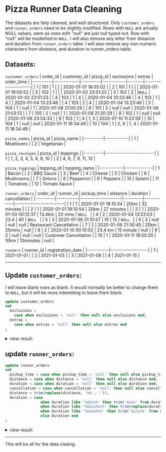 # Pizza Runner Data Cleaning


The datasets are faily cleaned, and well structured. Only `customer_orders` and `runner_orders` need to be slightly modified. Rows with `NULL` are artually NULL values, were as rows with "null" are just null typed out. Row with "null" will be modiefied to `NULL`. I will also remove any letter from distance and duration from `runner_orders` table. I will also remove any non-numeric characters from distance, and duration in runner_orders table.


## Datasets:

```customer_orders```
| order_id | customer_id | pizza_id | exclusions | extras | order_time          |
|----------|-------------|----------|------------|--------|---------------------|
| 1        | 101         | 1        |            |        | 2020-01-01 18:05:02 |
| 2        | 101         | 1        |            |        | 2020-01-01 19:00:52 |
| 3        | 102         | 1        |            |        | 2020-01-02 23:51:23 |
| 3        | 102         | 2        |            |`NULL`  | 2020-01-02 23:51:23 |
| 4        | 103         | 1        | 4          |        | 2020-01-04 13:23:46 |
| 4        | 103         | 1        | 4          |        | 2020-01-04 13:23:46 |
| 4        | 103         | 2        | 4          |        | 2020-01-04 13:23:46 |
| 5        | 104         | 1        | null       | 1      | 2020-01-08 21:00:29 |
| 6        | 101         | 2        | null       | null   | 2020-01-08 21:03:13 |
| 7        | 105         | 2        | null       | 1      | 2020-01-08 21:20:29 |
| 8        | 102         | 1        | null       | null   | 2020-01-09 23:54:33 |
| 9        | 103         | 1        | 4          | 1, 5   | 2020-01-10 11:22:59 |
| 10       | 104         | 1        | null       | null   | 2020-01-11 18:34:49 |
| 10       | 104         | 1        | 2, 6       | 1, 4   | 2020-01-11 18:34:49 |

```pizza_names```
| pizza_id | pizza_name |
|----------|------------|
| 1        | Meatlovers |
| 2        | Vegetarian |

```pizza_receipes```
| pizza_id | toppings                |
|----------|-------------------------|
| 1        | 1, 2, 3, 4, 5, 6, 8, 10 |
| 2        | 4, 6, 7, 9, 11, 12      |

```pizza_toppings```
| topping_id | topping_name |
|------------|--------------|
| 1          | Bacon        |
| 2          | BBQ Sauce    |
| 3          | Beef         |
| 4          | Cheese       |
| 5          | Chicken      |
| 6          | Mushrooms    |
| 7          | Onions       |
| 8          | Pepperoni    |
| 9          | Peppers      |
| 10         | Salami       |
| 11         | Tomatoes     |
| 12         | Tomato Sauce |

```runner_orders```
| order_id | runner_id | pickup_time         | distance | duration   | cancellation            |
|----------|-----------|---------------------|----------|------------|-------------------------|
| 1        | 1         | 2020-01-01 18:15:34 | 20km     | 32 minutes |                         |
| 2        | 1         | 2020-01-01 19:10:54 | 20km     | 27 minutes |                         |
| 3        | 1         | 2020-01-03 00:12:37 | 13.4km   | 20 mins    | `NULL `                 |
| 4        | 2         | 2020-01-04 13:53:03 | 23.4     | 40         | `NULL `                 |
| 5        | 3         | 2020-01-08 21:10:57 | 10       | 15         | `NULL `                 |
| 6        | 3         | null                | null     | null       | Restaurant Cancellation |
| 7        | 2         | 2020-01-08 21:30:45 | 25km     | 25mins     | null                    |
| 8        | 2         | 2020-01-10 00:15:02 | 23.4 km  | 15 minute  | null                    |
| 9        | 2         | null                | null     | null       | Customer Cancellation   |
| 10       | 1         | 2020-01-11 18:50:20 | 10km     | 10minutes  | null                    |

```runners```
| runner_id | registration_date |
|-----------|-------------------|
| 1         | 2021-01-01        |
| 2         | 2021-01-03        |
| 3         | 2021-01-08        |
| 4         | 2021-01-15        |

---

## Update `customer_orders`:
I will leave blank rows as blank. It would normally be better to change them to `NULL`, but it will be more interesting to leave them blank.
```sql
update customer_orders
set 
  exclusions = 
    case when exclusions = 'null' then null else exclusions end,
  extras =
    case when extras = 'null' then null else extras end
;
```
<details>
<summary>
view result:
</summary>

| order_id | customer_id | pizza_id | exclusions | extras | order_time          |
|----------|-------------|----------|------------|--------|---------------------|
| 1        | 101         | 1        |            |        | 2020-01-01 18:05:02 |
| 2        | 101         | 1        |            |        | 2020-01-01 19:00:52 |
| 3        | 102         | 1        |            |        | 2020-01-02 23:51:23 |
| 3        | 102         | 2        |            | `NULL` | 2020-01-02 23:51:23 |
| 4        | 103         | 1        | 4          |        | 2020-01-04 13:23:46 |
| 4        | 103         | 1        | 4          |        | 2020-01-04 13:23:46 |
| 4        | 103         | 2        | 4          |        | 2020-01-04 13:23:46 |
| 5        | 104         | 1        | `NULL`     | 1      | 2020-01-08 21:00:29 |
| 6        | 101         | 2        | `NULL`     | `NULL` | 2020-01-08 21:03:13 |
| 7        | 105         | 2        | `NULL`     | 1      | 2020-01-08 21:20:29 |
| 8        | 102         | 1        | `NULL`     | `NULL` | 2020-01-09 23:54:33 |
| 9        | 103         | 1        | 4          | 1, 5   | 2020-01-10 11:22:59 |
| 10       | 104         | 1        | `NULL`     | `NULL` | 2020-01-11 18:34:49 |
| 10       | 104         | 1        | 2, 6       | 1, 4   | 2020-01-11 18:34:49 |

</details>

## update `runner_orders`:
```sql
update runner_orders
set 
  pickup_time = case when pickup_time = 'null' then null else pickup_time end,
  distance = case when distance = 'null' then null else distance end,
  duration = case when duration = 'null' then null else duration end,
  cancellation = case when cancellation = 'null' then null else cancellation end
  distance = trim(replace(distance, 'km', '')),
  duration = case
				when duration like '%mins%' then trim('mins' from duration)
				when duration like '%minutes%' then trim(replace(duration, 'minutes', ''))
				when duration like '%minute%' then trim('minute' from duration)
				else duration end
;
```
<details>
<summary>
view result:
</summary>

| order_id | runner_id | pickup_time         | distance | duration   | cancellation            |
|----------|-----------|---------------------|----------|------------|-------------------------|
| 1        | 1         | 2020-01-01 18:15:34 | 20       | 32         |                         |
| 2        | 1         | 2020-01-01 19:10:54 | 20       | 27         |                         |
| 3        | 1         | 2020-01-03 00:12:37 | 13.4     | 20         | `NULL`                  |
| 4        | 2         | 2020-01-04 13:53:03 | 23.4     | 40         | `NULL`                  |
| 5        | 3         | 2020-01-08 21:10:57 | 10       | 15         | `NULL`                  |
| 6        | 3         | `NULL`              | `NULL`   | `NULL`     | Restaurant Cancellation |
| 7        | 2         | 2020-01-08 21:30:45 | 25       | 25         | `NULL`                  |
| 8        | 2         | 2020-01-10 00:15:02 | 23.4     | 15         | `NULL`                  |
| 9        | 2         | `NULL`              | `NULL`   | `NULL`     | Customer Cancellation   |
| 10       | 1         | 2020-01-11 18:50:20 | 10       | 10         | `NULL`                  |

</details>

---

This will be all for the data cleaing.









